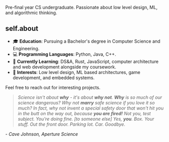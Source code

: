 Pre-final year CS undergraduate. Passionate about low level design, ML, and algorithmic thinking.

## self.about

- 🎓 **Education**: Pursuing a Bachelor's degree in Computer Science and Engineering.
- 💻 **Programming Languages**: Python, Java, C++.
- 🌱 **Currently Learning**: DS&A, Rust, JavaScript, computer architecture and web development alongside my coursework.
- 🚀 **Interests**: Low level design, ML based architectures, game development, and embedded systems.

Feel free to reach out for interesting projects.

> *Science isn't about **why** - it's about **why not**. **Why** is so much of our science dangerous? Why not **marry** safe science if you love it so much? In fact, why not invent a special safety door that won't hit you in the butt on the way out, because **you are fired!** Not you, test subject. You're doing fine. [to someone else] Yes, **you**. Box. Your stuff. Out the front door. Parking lot. Car. Goodbye.*

*- Cave Johnson, Aperture Science*
